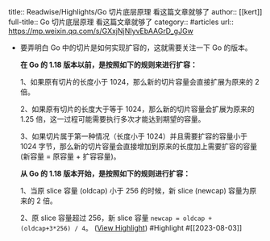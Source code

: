 title:: Readwise/Highlights/Go 切片底层原理 看这篇文章就够了
author:: [[kert]]
full-title:: Go 切片底层原理 看这篇文章就够了
category:: #articles
url:: https://mp.weixin.qq.com/s/GXxjNjNIyvEbAAGrD_gJGw

- 要弄明白 Go 中的切片是如何实现扩容的，这就需要关注一下 Go 的版本。
  
  **在 Go 的 1.18 版本以前，是按照如下的规则来进行扩容：**
  
  1、如果原有切片的长度小于 1024，那么新的切片容量会直接扩展为原来的 2 倍。
  
  2、如果原有切片的长度大于等于 1024，那么新的切片容量会扩展为原来的 1.25 倍，这一过程可能需要执行多次才能达到期望的容量。
  
  3、如果切片属于第一种情况（长度小于 1024）并且需要扩容的容量小于 1024 字节，那么新的切片容量会直接增加到原来的长度加上需要扩容的容量 (新容量 = 原容量 + 扩容容量)。
  
  **从 Go 的 1.18 版本开始，是按照如下的规则进行扩容：**
  
  1、当原 slice 容量 (oldcap) 小于 256 的时候，新 slice (newcap) 容量为原来的 2 倍。
  
  2、原 slice 容量超过 256，新 slice 容量 `newcap = oldcap + (oldcap+3*256) / 4`。 ([View Highlight](https://read.readwise.io/read/01h6x8b2p20a5mqwpp44mxgx2d)) #Highlight #[[2023-08-03]]